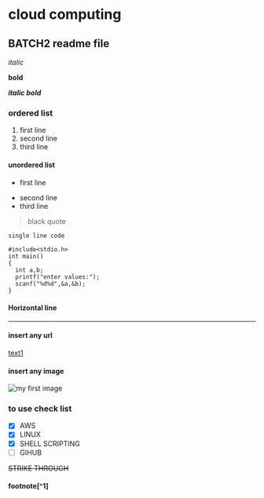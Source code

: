 # cloud computing
## BATCH2  readme file

*italic*

**bold**

***italic bold***

### ordered list
1. first line
2. second line
3. third line

#### unordered list
- first line
+ second line
+ third line

> black quote

`single line code`
```
#include<stdio.h>
int main()
{
  int a,b;
  printf("enter values:");
  scanf("%d%d",&a,&b);
}
```
 #### Horizontal line
 --------------------

#### insert any url
[text1](text2.txt)

#### insert any image
![my first image]("[C:\Users\sival\OneDrive\Pictures\wp3285866.jpg](https://tse4.mm.bing.net/th?id=OIP.SRYsQ_uZMPeNMcSV_-CXxgHaE8&pid=Api&P=0&h=180)")

### to use check list
- [x] AWS
- [X] LINUX
- [X] SHELL SCRIPTING
- [ ] GIHUB

~~STRIKE THROUGH~~

#### footnote[^1]


